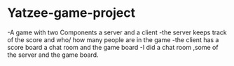 # Yatzee-game-project
-A game with two Components a server and a client
-the server keeps track of the score and who/ how many people are in the game
-the client has a score board a chat room and the game board
-I did a chat room ,some of the server and the game board. 
